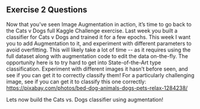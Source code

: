 ## Exercise 2 Questions

Now that you’ve seen Image Augmentation in action, it’s time to go back to the Cats v Dogs full Kaggle Challenge exercise. Last week you built a classifier for Cats v Dogs and trained it for a few epochs. This week I want you to add Augmentation to it, and experiment with different parameters to avoid overfitting. This will likely take a lot of time -- as it requires using the full dataset along with augmentation code to edit the data on-the-fly. The opportunity here is to try hard to get into State-of-the-Art type classification. Experiment with different images it hasn’t before seen, and see if you can get it to correctly classify them! For a particularly challenging image, see if you can get it to classify this one correctly: https://pixabay.com/photos/bed-dog-animals-dogs-pets-relax-1284238/

Lets now build the Cats vs. Dogs classifier using augmentation!